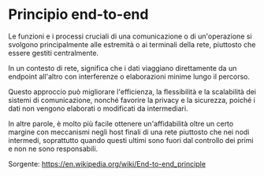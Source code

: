 # Principio end-to-end

Le funzioni e i processi cruciali di una comunicazione o di un'operazione si svolgono principalmente alle estremità o ai terminali della rete, piuttosto che essere gestiti centralmente. 

In un contesto di rete, significa che i dati viaggiano direttamente da un endpoint all'altro con interferenze o elaborazioni minime lungo il percorso. 

Questo approccio può migliorare l'efficienza, la flessibilità e la scalabilità dei sistemi di comunicazione, nonché favorire la privacy e la sicurezza, poiché i dati non vengono elaborati o modificati da intermediari.

In altre parole, è molto più facile ottenere un'affidabilità oltre un certo margine con meccanismi negli host finali di una rete piuttosto che nei nodi intermedi, soprattutto quando questi ultimi sono fuori dal controllo dei primi e non ne sono responsabili.

Sorgente:
https://en.wikipedia.org/wiki/End-to-end_principle